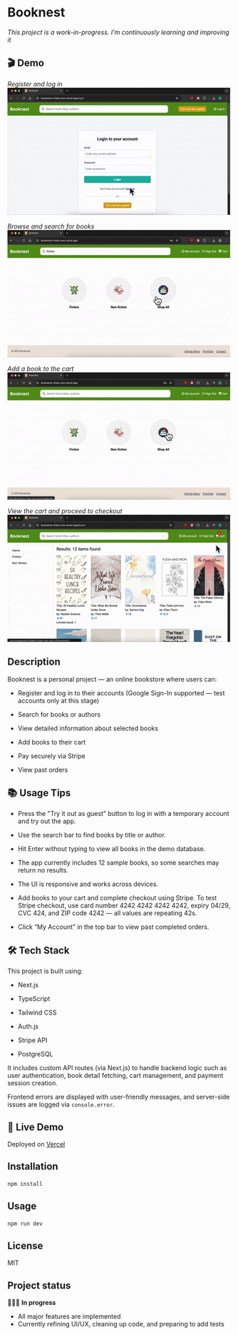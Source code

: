 # Booknest

_This project is a work-in-progress. I’m continuously learning and improving it_

## 🎬 Demo

_Register and log in_  
![Register and log in](docs/demo-bookstore-auth.gif)

_Browse and search for books_  
![Browse and search for books](docs/demo-bookstore-search.gif)

_Add a book to the cart_  
![Add a book to the cart](docs/demo-bookstore-add-to-cart.gif)

_View the cart and proceed to checkout_  
![View the cart and proceed to checkout](docs/demo-bookstore-checkout.gif)

## Description

Booknest is a personal project — an online bookstore where users can:

- Register and log in to their accounts (Google Sign-In supported — test accounts only at this stage)

- Search for books or authors

- View detailed information about selected books

- Add books to their cart

- Pay securely via Stripe

- View past orders

## 📚 Usage Tips

- Press the "Try it out as guest" button to log in with a temporary account and try out the app.

- Use the search bar to find books by title or author.

- Hit Enter without typing to view all books in the demo database.

- The app currently includes 12 sample books, so some searches may return no results.

- The UI is responsive and works across devices.

- Add books to your cart and complete checkout using Stripe.
  To test Stripe checkout, use card number 4242 4242 4242 4242, expiry 04/29, CVC 424, and ZIP code 4242 — all values are repeating 42s.

- Click “My Account” in the top bar to view past completed orders.

## 🛠️ Tech Stack

This project is built using:

- Next.js

- TypeScript

- Tailwind CSS

- Auth.js

- Stripe API

- PostgreSQL

It includes custom API routes (via Next.js) to handle backend logic such as user authentication, book detail fetching, cart management, and payment session creation.

Frontend errors are displayed with user-friendly messages, and server-side issues are logged via `console.error`.

## 🚀 Live Demo

Deployed on [Vercel](https://bookstore-theta-one.vercel.app/)

## Installation

```bash
npm install
```

## Usage

```bash
npm run dev
```

## License

MIT

## Project status

👩🏻‍💻 **In progress**

- All major features are implemented
- Currently refining UI/UX, cleaning up code, and preparing to add tests
